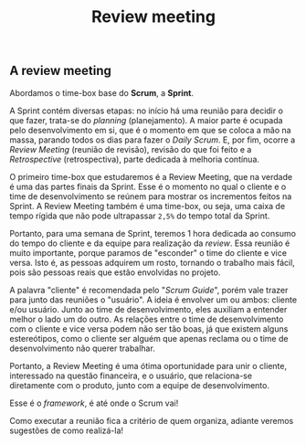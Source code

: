 <div align="center">

# Review meeting

</div>

<br>

## A review meeting

Abordamos o time-box base do **Scrum**, a **Sprint**. 

A Sprint contém diversas etapas: no início há uma reunião para decidir o que fazer, trata-se do *planning* (planejamento). A maior parte é ocupada pelo desenvolvimento em si, que é o momento em que se coloca a mão na massa, parando todos os dias para fazer o *Daily Scrum*. E, por fim, ocorre a *Review Meeting* (reunião de revisão), revisão do que foi feito e a *Retrospective* (retrospectiva), parte dedicada à melhoria contínua. 

O primeiro time-box que estudaremos é a Review Meeting, que na verdade é uma das partes finais da Sprint. Esse é o momento no qual o cliente e o time de desenvolvimento se reúnem para mostrar os incrementos feitos na Sprint. A Review Meeting também é uma time-box, ou seja, uma caixa de tempo rígida que não pode ultrapassar `2,5%` do tempo total da Sprint.

Portanto, para uma semana de Sprint, teremos 1 hora dedicada ao consumo do tempo do cliente e da equipe para realização da *review*. Essa reunião é muito importante, porque paramos de "esconder" o time do cliente e vice versa. Isto é, as pessoas adquirem um rosto, tornando o trabalho mais fácil, pois são pessoas reais que estão envolvidas no projeto.

A palavra "cliente" é recomendada pelo "*Scrum Guide*", porém vale trazer para junto das reuniões o "usuário". A ideia é envolver um ou ambos: cliente e/ou usuário. Junto ao time de desenvolvimento, eles auxiliam a entender melhor o lado um do outro. As relações entre o time de desenvolvimento com o cliente e vice versa podem não ser tão boas, já que existem alguns estereótipos, como o cliente ser alguém que apenas reclama ou o time de desenvolvimento não querer trabalhar.

Portanto, a Review Meeting é uma ótima oportunidade para unir o cliente, interessado na questão financeira, e o usuário, que relaciona-se diretamente com o produto, junto com a equipe de desenvolvimento. 

Esse é o *framework*, é até onde o Scrum vai!

Como executar a reunião fica a critério de quem organiza, adiante veremos sugestões de como realizá-la!
